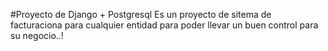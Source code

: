 #Proyecto de Django + Postgresql
Es un proyecto de sitema de facturaciona para cualquier entidad para poder llevar un 
buen control para su negocio..!
#
